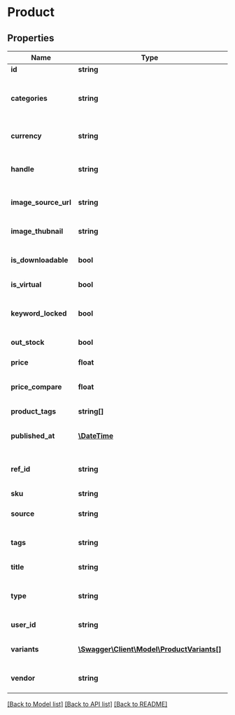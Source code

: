 # Product

## Properties
Name | Type | Description | Notes
------------ | ------------- | ------------- | -------------
**id** | **string** | Primary key | [optional] 
**categories** | **string** | Comma seperated string of the product categories | [optional] 
**currency** | **string** | The currency the product is listed in | [optional] 
**handle** | **string** | The full URL to the product on the store | [optional] 
**image_source_url** | **string** | The URL to the Product&#39;s image | [optional] 
**image_thubnail** | **string** | The URL to the Product&#39;s thumbnail | [optional] 
**is_downloadable** | **bool** | If the product is downloadable | [optional] 
**is_virtual** | **bool** | If the Product is virtual | [optional] 
**keyword_locked** | **bool** | If the product has had a keyword set against it | [optional] 
**out_stock** | **bool** | If the product is out of stock | [optional] 
**price** | **float** | The price of the product | [optional] 
**price_compare** | **float** | The price compare for sale items | [optional] 
**product_tags** | **string[]** | Array of the product tags | [optional] 
**published_at** | [**\DateTime**](\DateTime.md) | The date the product was published | [optional] 
**ref_id** | **string** | The Products&#39;s external reference Id | [optional] 
**sku** | **string** | Product&#39;s sku | [optional] 
**source** | **string** | The Product&#39;s integration source | [optional] 
**tags** | **string** | Comma delimited string of tags | [optional] 
**title** | **string** | The product title | [optional] 
**type** | **string** | If the product is a simple or variable type product | [optional] 
**user_id** | **string** | Connected user id | [optional] 
**variants** | [**\Swagger\Client\Model\ProductVariants[]**](ProductVariants.md) | Array of product variants | [optional] 
**vendor** | **string** | The vendor connected to the Product | [optional] 

[[Back to Model list]](../README.md#documentation-for-models) [[Back to API list]](../README.md#documentation-for-api-endpoints) [[Back to README]](../README.md)


